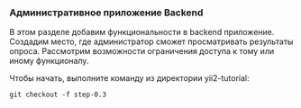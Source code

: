 ### Административное приложение Backend

В этом разделе добавим функциональности в backend приложение. Создадим место, где администратор сможет просматривать
результаты опроса. Рассмотрим возможности ограничения доступа к тому или иному функционалу.

Чтобы начать, выполните команду из директории yii2-tutorial:

```
git checkout -f step-0.3
```

